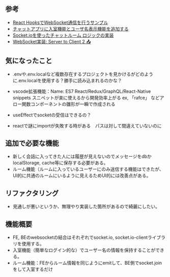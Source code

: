 ## 参考
- [React HooksでWebSocket通信を行うサンプル](https://qiita.com/yonetty/items/acc46afa59da1796a767)
- [チャットアプリに入室機能とユーザ名表示機能を追加する](https://tomiko0404.hatenablog.com/entry/2021/12/31/React-chatapp-2)
- [Socket.ioを使ったチャットルーム ロジックの実装](https://qiita.com/ynunokawa/items/564757fe6dbe43d172f8)
- [WebSocket実装: Server to Client 2 📤](https://zenn.dev/mfunyu/books/ft_transcendence/viewer/websocket3)

## 気になったこと
- .envや.env.localなど複数存在するプロジェクトを見かけるがどのように.env.localを使用する？勝手に読み込まれるのかな？
- vscode拡張機能：Name: ES7 React/Redux/GraphQL/React-Native snippets スニペットが楽に使えるから開発効率上がる
    ex, 「rafce」 などアロー関数コンポーネントの雛形が一瞬で作成される

- useEffectでsocketの受信はできるの？
- reactで謎にimportが失敗する時がある　パスは対して間違えていないのに

## 追加で必要な機能
- 新しく会話に入ってきた人には履歴が見えないのでメッセージをdbかlocalStorage, cache等に保存する必要がある。
- ルーム機能（ルームに入っているユーザーにのみ送信する機能はできたが、UI的に共通のルームにいるように見えるためUI的には改善点がある。

## リファクタリング
- 見通しが悪いというか、無理やり実装した箇所があるので綺麗にしたい。

## 機能概要
- FE, BEのwebsocketの結合はそれぞれでsocket.io, socket.io-clientライブラリを使用する。
- 入室機能（簡単なログイン的な）でユーザー名の情報を保持することができる。
- ルーム機能：FEからルーム情報を同じようにemitして、BE側でsocket.joinをして入室するだけ
